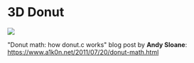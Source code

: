 # 3D Donut



![](https://www.google.com/url?sa=i&url=https%3A%2F%2Fwww.pinterest.ie%2Fpin%2F507569820482423627%2F&psig=AOvVaw16_frSoITcdbnUOfnndZKy&ust=1612604818755000&source=images&cd=vfe&ved=0CAIQjRxqFwoTCMj8sp-70u4CFQAAAAAdAAAAABAK)







"Donut math: how donut.c works" blog post by **Andy Sloane**:
https://www.a1k0n.net/2011/07/20/donut-math.html
